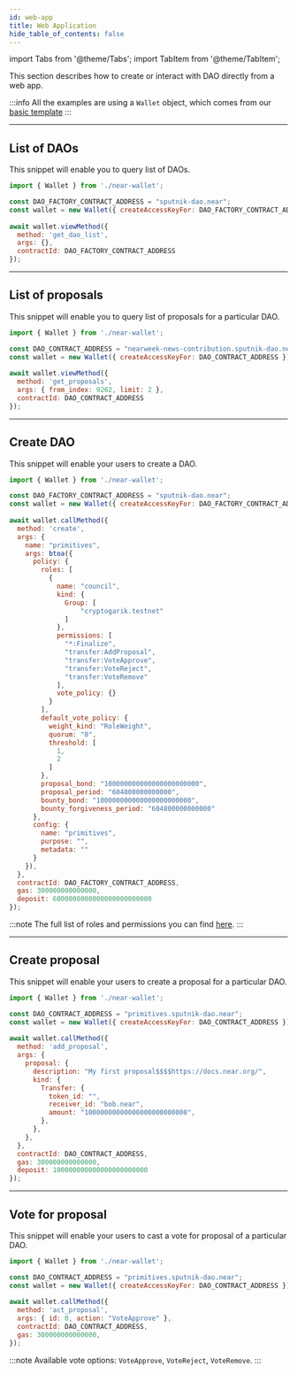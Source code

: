 ```yaml
---
id: web-app
title: Web Application
hide_table_of_contents: false
---
```


import Tabs from '@theme/Tabs';
import TabItem from '@theme/TabItem';

This section describes how to create or interact with DAO directly from a web app.

:::info
All the examples are using a `Wallet` object, which comes from our [basic template](https://github.com/near-examples/hello-near-js/blob/master/frontend/near-wallet.js)
:::

---

## List of DAOs

This snippet will enable you to query list of DAOs.

```js
import { Wallet } from './near-wallet';

const DAO_FACTORY_CONTRACT_ADDRESS = "sputnik-dao.near";
const wallet = new Wallet({ createAccessKeyFor: DAO_FACTORY_CONTRACT_ADDRESS });
 
await wallet.viewMethod({
  method: 'get_dao_list',
  args: {},
  contractId: DAO_FACTORY_CONTRACT_ADDRESS
});
```

---

## List of proposals

This snippet will enable you to query list of proposals for a particular DAO.

```js
import { Wallet } from './near-wallet';

const DAO_CONTRACT_ADDRESS = "nearweek-news-contribution.sputnik-dao.near";
const wallet = new Wallet({ createAccessKeyFor: DAO_CONTRACT_ADDRESS });
 
await wallet.viewMethod({
  method: 'get_proposals',
  args: { from_index: 9262, limit: 2 },
  contractId: DAO_CONTRACT_ADDRESS
});
```

---

## Create DAO

This snippet will enable your users to create a DAO.

```js
import { Wallet } from './near-wallet';

const DAO_FACTORY_CONTRACT_ADDRESS = "sputnik-dao.near";
const wallet = new Wallet({ createAccessKeyFor: DAO_FACTORY_CONTRACT_ADDRESS });
 
await wallet.callMethod({
  method: 'create',
  args: {
    name: "primitives",
    args: btoa({
      policy: {
        roles: [
          {
            name: "council",
            kind: {
              Group: [
                  "cryptogarik.testnet"
              ]
            },
            permissions: [
              "*:Finalize",
              "transfer:AddProposal",
              "transfer:VoteApprove",
              "transfer:VoteReject",
              "transfer:VoteRemove"
            ],
            vote_policy: {}
          }
        ],
        default_vote_policy: {
          weight_kind: "RoleWeight",
          quorum: "0",
          threshold: [
            1,
            2
          ]
        },
        proposal_bond: "100000000000000000000000",
        proposal_period: "604800000000000",
        bounty_bond: "100000000000000000000000",
        bounty_forgiveness_period: "604800000000000"
      },
      config: {
        name: "primitives",
        purpose: "",
        metadata: ""
      }
    }),
  },
  contractId: DAO_FACTORY_CONTRACT_ADDRESS,
  gas: 300000000000000,
  deposit: 6000000000000000000000000
});
```

:::note
The full list of roles and permissions you can find [here](https://github.com/near-daos/sputnik-dao-contract#roles-and-permissions).
:::

---

## Create proposal

This snippet will enable your users to create a proposal for a particular DAO.

```js
import { Wallet } from './near-wallet';

const DAO_CONTRACT_ADDRESS = "primitives.sputnik-dao.near";
const wallet = new Wallet({ createAccessKeyFor: DAO_CONTRACT_ADDRESS });
 
await wallet.callMethod({
  method: 'add_proposal',
  args: {
    proposal: {
      description: "My first proposal$$$$https://docs.near.org/",
      kind: {
        Transfer: {
          token_id: "",
          receiver_id: "bob.near",
          amount: "10000000000000000000000000",
        },
      },
    },
  },
  contractId: DAO_CONTRACT_ADDRESS,
  gas: 300000000000000,
  deposit: 100000000000000000000000
});
```

---

## Vote for proposal

This snippet will enable your users to cast a vote for proposal of a particular DAO.

```js
import { Wallet } from './near-wallet';

const DAO_CONTRACT_ADDRESS = "primitives.sputnik-dao.near";
const wallet = new Wallet({ createAccessKeyFor: DAO_CONTRACT_ADDRESS });
 
await wallet.callMethod({
  method: 'act_proposal',
  args: { id: 0, action: "VoteApprove" },
  contractId: DAO_CONTRACT_ADDRESS,
  gas: 300000000000000,
});
```

:::note
Available vote options: `VoteApprove`, `VoteReject`, `VoteRemove`.
:::
